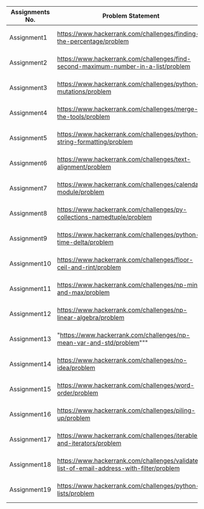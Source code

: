 ﻿| Assignments No. | Problem Statement                                                                        | Duration  | Status    | Start Date  | End Date  |
|-----------------|------------------------------------------------------------------------------------------|-----------|-----------|-------------|-----------|
| Assignment1     | https://www.hackerrank.com/challenges/finding-the-percentage/problem                     | 1 Week    | Completed | 6-Mar-23    | 13-Mar-23 |
| Assignment2     | https://www.hackerrank.com/challenges/find-second-maximum-number-in-a-list/problem       | 1 Week    | Completed | 6-Mar-23    | 13-Mar-23 |
| Assignment3     | https://www.hackerrank.com/challenges/python-mutations/problem                           | 1 Week    | Completed | 6-Mar-23    | 13-Mar-23 |
| Assignment4     | https://www.hackerrank.com/challenges/merge-the-tools/problem                            | 1 Week    | Completed | 6-Mar-23    | 13-Mar-23 |
| Assignment5     | https://www.hackerrank.com/challenges/python-string-formatting/problem                   | 1 Week    | Completed | 6-Mar-23    | 13-Mar-23 |
| Assignment6     | https://www.hackerrank.com/challenges/text-alignment/problem                             | 1 Week    | Completed | 6-Mar-23    | 13-Mar-23 |
| Assignment7     | https://www.hackerrank.com/challenges/calendar-module/problem                            | 1 Week    | Completed | 6-Mar-23    | 13-Mar-23 |
| Assignment8     | https://www.hackerrank.com/challenges/py-collections-namedtuple/problem                  | 1 Week    | Completed | 6-Mar-23    | 13-Mar-23 |
| Assignment9     | https://www.hackerrank.com/challenges/python-time-delta/problem                          | 1 Week   | Completed | 6-Mar-23    | 13-Mar-23 |
| Assignment10    | https://www.hackerrank.com/challenges/floor-ceil-and-rint/problem                        | 1 Week   | Completed | 6-Mar-23    | 13-Mar-23 |
| Assignment11    | https://www.hackerrank.com/challenges/np-min-and-max/problem                             | 1 Week   | Completed | 6-Mar-23    | 13-Mar-23 |
| Assignment12    | https://www.hackerrank.com/challenges/np-linear-algebra/problem                          | 1 Week   | Completed | 6-Mar-23    | 13-Mar-23 |
| Assignment13    | "https://www.hackerrank.com/challenges/np-mean-var-and-std/problem"""                    | 1 Week   | Completed | 6-Mar-23    | 13-Mar-23 |
| Assignment14    | https://www.hackerrank.com/challenges/no-idea/problem                                    | 1 Week   | Completed | 6-Mar-23    | 13-Mar-23 |
| Assignment15    | https://www.hackerrank.com/challenges/word-order/problem                                 | 1 Week   | Completed | 6-Mar-23    | 13-Mar-23 |
| Assignment16    | https://www.hackerrank.com/challenges/piling-up/problem                                  | 1 Week   | Completed | 6-Mar-23    | 13-Mar-23 |
| Assignment17    | https://www.hackerrank.com/challenges/iterables-and-iterators/problem                    | 1 Week   | Completed | 6-Mar-23    | 13-Mar-23 |
| Assignment18    | https://www.hackerrank.com/challenges/validate-list-of-email-address-with-filter/problem | 1 Week   | Completed | 6-Mar-23    | 13-Mar-23 |
| Assignment19    | https://www.hackerrank.com/challenges/python-lists/problem                               | 1 Week   | Completed | 6-Mar-23    | 13-Mar-23 |
